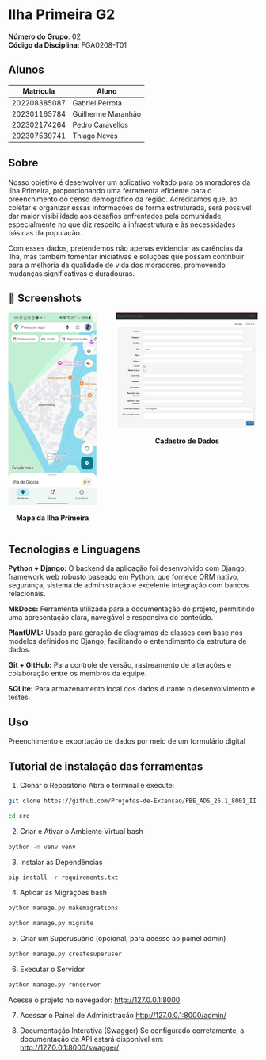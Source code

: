 # Ilha Primeira G2

**Número do Grupo**: 02<br>
**Código da Disciplina**: FGA0208-T01<br>

## Alunos
|Matrícula | Aluno |
| -- | -- |
| 202208385087  | Gabriel Perrota |
| 202301165784  | Guilherme Maranhão |
| 202302174264  | Pedro Caravellos |
| 202307539741  | Thiago Neves |

## Sobre 
Nosso objetivo é desenvolver um aplicativo voltado para os moradores da Ilha Primeira, proporcionando uma ferramenta eficiente para o preenchimento do censo demográfico da região. Acreditamos que, ao coletar e organizar essas informações de forma estruturada, será possível dar maior visibilidade aos desafios enfrentados pela comunidade, especialmente no que diz respeito à infraestrutura e às necessidades básicas da população.

Com esses dados, pretendemos não apenas evidenciar as carências da ilha, mas também fomentar iniciativas e soluções que possam contribuir para a melhoria da qualidade de vida dos moradores, promovendo mudanças significativas e duradouras. 

<h2>📸 Screenshots</h2>

<div style="display: flex; justify-content: center; gap: 40px;">

  <div style="text-align: center;">
    <img src="https://github.com/Projetos-de-Extensao/PBE_ADS_25.1_8001_II/blob/main/docs/Ilha_primeira.jpeg?raw=true" alt="Mapa da Ilha Primeira" width="250">
    <p><strong>Mapa da Ilha Primeira</strong></p>
  </div>

  <div style="text-align: center;">
    <img src="https://github.com/Projetos-de-Extensao/PBE_ADS_25.1_8001_II/blob/main/docs/image.png?raw=true" alt="Cadastro de Dados" width="400">
    <p><strong>Cadastro de Dados</strong></p>
  </div>

</div>

## Tecnologias e Linguagens 
**Python + Django:** O backend da aplicação foi desenvolvido com Django, framework web robusto baseado em Python, que fornece ORM nativo, segurança, sistema de administração e excelente integração com bancos relacionais.

**MkDocs:** Ferramenta utilizada para a documentação do projeto, permitindo uma apresentação clara, navegável e responsiva do conteúdo.

**PlantUML:** Usado para geração de diagramas de classes com base nos modelos definidos no Django, facilitando o entendimento da estrutura de dados.

**Git + GitHub:** Para controle de versão, rastreamento de alterações e colaboração entre os membros da equipe.

**SQLite:** Para armazenamento local dos dados durante o desenvolvimento e testes.

## Uso 
Preenchimento e exportação de dados por meio de um formulário digital

## Tutorial de instalação das ferramentas

1. Clonar o Repositório
Abra o terminal e execute:

```bash
git clone https://github.com/Projetos-de-Extensao/PBE_ADS_25.1_8001_II
```
```bash
cd src 
```

2. Criar e Ativar o Ambiente Virtual
bash

```bash
python -m venv venv
```

3. Instalar as Dependências

```bash
pip install -r requirements.txt
```

4. Aplicar as Migrações
bash

```bash
python manage.py makemigrations
```
```bash
python manage.py migrate
```

5. Criar um Superusuário (opcional, para acesso ao painel admin)

```bash
python manage.py createsuperuser
```

6. Executar o Servidor

```bash
python manage.py runserver
```
Acesse o projeto no navegador:
http://127.0.0.1:8000

7. Acessar o Painel de Administração
http://127.0.0.1:8000/admin/

8. Documentação Interativa (Swagger)
Se configurado corretamente, a documentação da API estará disponível em:
http://127.0.0.1:8000/swagger/
